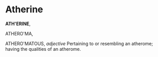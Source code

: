 # Atherine

**ATH'ERINE**,

ATHERO'MA,

ATHERO'MATOUS, _adjective_ Pertaining to or resembling an atherome; having the qualities of an atherome.